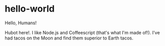 # hello-world
Hello, Humans!

Hubot here!. I like Node.js and Coffeescript (that's what I'm made of!).
I've had tacos on the Moon and find them superior to Earth tacos.
